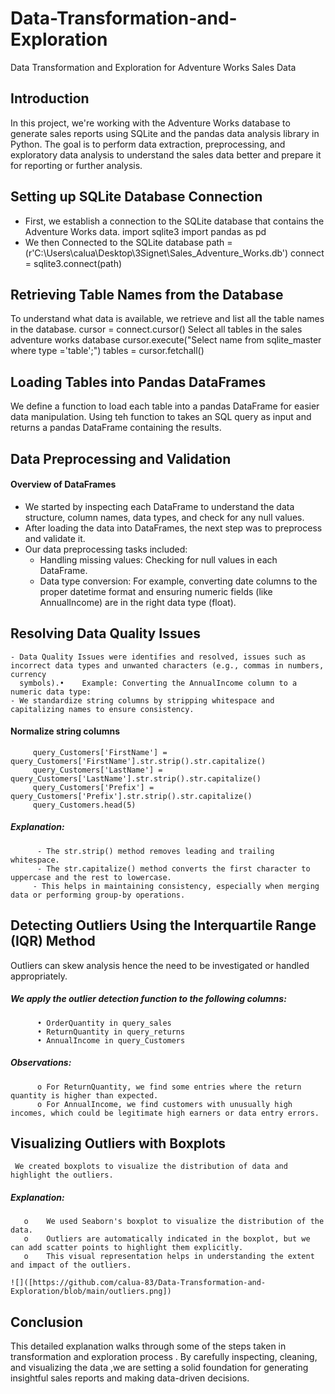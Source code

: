 # Data-Transformation-and-Exploration
Data Transformation and Exploration for Adventure Works Sales Data

## Introduction
 In this project, we're working with the Adventure Works database to generate sales reports using SQLite and the pandas data analysis library in Python. The 
 goal is to perform data extraction, preprocessing, and exploratory data analysis to understand the sales data better and prepare it for reporting or 
 further analysis.
 
## Setting up SQLite Database Connection

- First, we establish a connection to the SQLite database that contains the Adventure Works data.
   import sqlite3
   import pandas as pd
- We then Connected to the SQLite database path = (r'C:\Users\calua\Desktop\3Signet\Sales_Adventure_Works.db')
  connect = sqlite3.connect(path)
  
## Retrieving Table Names from the Database
To understand what data is available, we retrieve and list all the table names in the database.
  cursor = connect.cursor()
  Select all tables in the sales adventure works database
  cursor.execute("Select name from sqlite_master where type ='table';")
  tables = cursor.fetchall()
  
  ## Loading Tables into Pandas DataFrames
  We define a function to load each table into a pandas DataFrame for easier data manipulation.
  Using teh function to takes an SQL query as input and returns a pandas DataFrame containing the results.
  
 ## Data Preprocessing and Validation 
 #### Overview of DataFrames
 - We started by inspecting each DataFrame to understand the data structure, column names, data types, and check for any null values.
 - After loading the data into DataFrames, the next step was to preprocess and validate it.
 - Our data preprocessing tasks included:
    - Handling missing values: Checking for null values in each DataFrame.
    -	Data type conversion: For example, converting date columns to the proper datetime format and ensuring numeric fields (like AnnualIncome) are in the 
      right data type (float).
     	
  ## Resolving Data Quality Issues
  	- Data Quality Issues were identifies and resolved, issues such as incorrect data types and unwanted characters (e.g., commas in numbers, currency 
      symbols).•	Example: Converting the AnnualIncome column to a numeric data type:
    - We standardize string columns by stripping whitespace and capitalizing names to ensure consistency.

  #### Normalize string columns
         query_Customers['FirstName'] = query_Customers['FirstName'].str.strip().str.capitalize()
         query_Customers['LastName'] = query_Customers['LastName'].str.strip().str.capitalize()
         query_Customers['Prefix'] = query_Customers['Prefix'].str.strip().str.capitalize()
         query_Customers.head(5)
         
  ##### Explanation:
	      - The str.strip() method removes leading and trailing whitespace.
	      - The str.capitalize() method converts the first character to uppercase and the rest to lowercase.
         - This helps in maintaining consistency, especially when merging data or performing group-by operations.
         
   ## Detecting Outliers Using the Interquartile Range (IQR) Method
   Outliers can skew analysis hence the need to be investigated or handled appropriately.
   
   #####  We apply the outlier detection function to the following columns:
          •	OrderQuantity in query_sales
          •	ReturnQuantity in query_returns
          •	AnnualIncome in query_Customers
  ##### Observations:
          o	For ReturnQuantity, we find some entries where the return quantity is higher than expected.
          o	For AnnualIncome, we find customers with unusually high incomes, which could be legitimate high earners or data entry errors.

  ## Visualizing Outliers with Boxplots
     We created boxplots to visualize the distribution of data and highlight the outliers.
  ##### Explanation:
       o	We used Seaborn's boxplot to visualize the distribution of the data.
       o	Outliers are automatically indicated in the boxplot, but we can add scatter points to highlight them explicitly.
       o	This visual representation helps in understanding the extent and impact of the outliers.

    ![]([https://github.com/calua-83/Data-Transformation-and-Exploration/blob/main/outliers.png])

 ## Conclusion
 This detailed explanation walks through some of the steps taken in transformation and exploration process . By carefully inspecting, cleaning, and 
 visualizing the data ,we are setting a solid foundation for generating insightful sales reports and making data-driven decisions.


    


